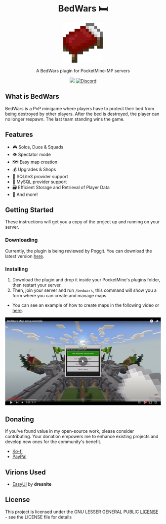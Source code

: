 <div align="center">
  <h1> BedWars 🛏️ </h1>
	<img src="icon.png" loading="eager" width="128" height="128" alt="icon"/>
	<p>A BedWars plugin for PocketMine-MP servers</p>
</div>

<p align="center">
	<a href="https://poggit.pmmp.io/p/BedWars"><img src="https://poggit.pmmp.io/shield.state/BedWars"></a>
	<a href="https://discord.gg/RHw85ZfSsb"><img src="https://img.shields.io/discord/1104339932148924436?color=%2392e5fc&label=discord" alt="Discord" /></a>
</p>

## What is BedWars
BedWars is a PvP minigame where players have to protect their bed from being destroyed by other players. After the bed is destroyed, the player can no longer respawn. The last team standing wins the game.

## Features
- 🎮 Solos, Duos & Squads
- 👁️ Spectator mode
- 🗺️ Easy map creation
- 💰 Upgrades & Shops
- 📂 SQLite3 provider support
- 🐬 MySQL provider support
- 🗃️ Efficient Storage and Retrieval of Player Data
- 🌟 And more!

## Getting Started
These instructions will get you a copy of the project up and running on your server.

### Downloading
Currently, the plugin is being reviewed by Poggit. You can download the latest version [here](https://github.com/Sergittos/BedWars/releases/tag/1.0.4).

### Installing
1. Download the plugin and drop it inside your PocketMine's plugins folder, then restart your server.
2. Then, join your server and run ``/bedwars``, this command will show you a form where you can create and manage maps.

- You can see an example of how to create maps in the following video or [here](https://youtu.be/BdP5b9C4yqA).

[![Video](youtube.png)](https://youtu.be/BdP5b9C4yqA)

## Donating
If you've found value in my open-source work, please consider contributing. Your donation empowers me to enhance existing projects and develop new ones for the community's benefit.

- [Ko-fi](https://ko-fi.com/sergittos)
- [PayPal](https://paypal.me/sergittos)

## Virions Used
- [EasyUI](https://github.com/dresnite/easyui) by **dresnite**

## License
This project is licensed under the GNU LESSER GENERAL PUBLIC [LICENSE](LICENSE) - see the LICENSE file for details
